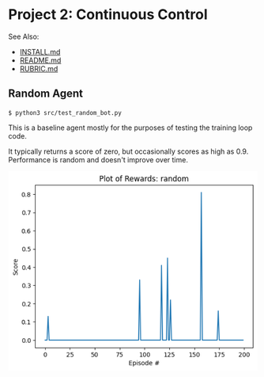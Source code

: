 # Project 2: Continuous Control

See Also:
- [INSTALL.md](INSTALL.md)
- [README.md](README.md)
- [RUBRIC.md](RUBRIC.md)


## Random Agent

```
$ python3 src/test_random_bot.py
```

This is a baseline agent mostly for the purposes of testing the training loop code.

It typically returns a score of zero, but occasionally scores as high as 0.9. 
Performance is random and doesn't improve over time.

![](./models/RandomAgent.png)
